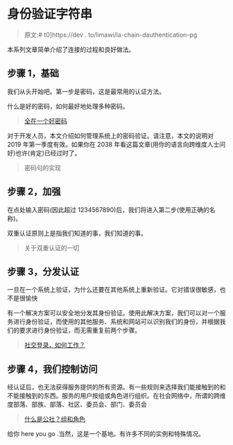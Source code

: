 # 身份验证字符串

> 原文:# t0]https://dev . to/limawi/la-chain-dauthentication-pg

本系列文章简单介绍了连接的过程和良好做法。

## 步骤 1，基础

我们从头开始吧。第一步是密码，这是最常用的认证方法。

什么是好的密码，如何最好地处理多种密码。

> [全在一个好密码](https://dev.to/micheelengronne/tout-sur-un-bon-mot-de-passe-47m2-temp-slug-2740311)

对于开发人员，本文介绍如何管理系统上的密码验证。请注意，本文的说明对 2019 年第一季度有效。如果你在 2038 年看这篇文章(用你的语言向跨维度人士问好)也许(肯定)已经过时了。

> 密码句的实现

## 步骤 2，加强

在点处输入密码(因此超过 1234567890)后，我们将进入第二步(使用正确的名称)。

双重认证原则上是指我们知道的事，我们知道的事。

> 关于双重认证的一切

## 步骤 3，分发认证

一旦在一个系统上验证，为什么还要在其他系统上重新验证。它对错误很敏感，也不是很愉快

有一个解决方案可以安全地分发其身份验证。使用此解决方案，我们可以对一个服务进行身份验证，而使用的其他服务、系统和网站可以识别我们的身份，并根据我们的要求进行身份验证，而无需重复前两个步骤。

> [社交登录，如何工作？](https://dev.to/micheelengronne/les-social-logins-comment-ca-marche--7fg-temp-slug-9007477)

## 步骤 4，我们控制访问

经认证后，也无法获得服务提供的所有资源。有一些规则来选择我们能接触到的和不能接触到的东西。服务的用户按组或角色进行组织。在社会网络中，所谓的跨维度部落、部族、部落、社区、委员会、部门、委员会

> [什么是公社？组和角色](https://dev.to/micheelengronne/cest-quoi-une-commu-groupes-et-roles-1m3o-temp-slug-2599022)

给你 here you go .当然，这是一个基地。有许多不同的实例和特殊情况。